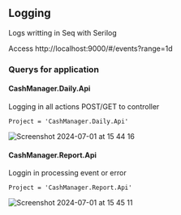 ## Logging

Logs writting in Seq with Serilog

Access
http://localhost:9000/#/events?range=1d

### Querys for application

#### CashManager.Daily.Api
Logging in all actions POST/GET to controller

```
Project = 'CashManager.Daily.Api'
``` 
![Screenshot 2024-07-01 at 15 44 16](https://github.com/wodsonluiz/CashManager/assets/13908258/c45f08f8-4e5e-42fd-9149-9c737c65d567)

#### CashManager.Report.Api

Loggin in processing event or error

```
Project = 'CashManager.Report.Api'
```

![Screenshot 2024-07-01 at 15 45 11](https://github.com/wodsonluiz/CashManager/assets/13908258/aca4a414-3191-43d9-af4a-0d00abd5c7bd)
